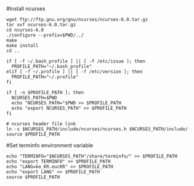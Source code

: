 #Install ncurses

    wget ftp://ftp.gnu.org/gnu/ncurses/ncurses-6.0.tar.gz
    tar xvf ncurses-6.0.tar.gz
    cd ncurses-6.0
    ./configure --prefix=$PWD/../
    make
    make install
    cd ..
    
    if [ -f ~/.bash_profile ] || [ -f /etc/issue ]; then
      PROFILE_PATH="~/.bash_profile"
    elif [ -f ~/.profile ] || [ -f /etc/version ]; then
      PROFILE_PATH="~/.profile"
    fi
    
    if [ -n $PROFILE_PATH ]; then
      NCURSES_PATH=$PWD
      echo "NCURSES_PATH="$PWD >> $PROFILE_PATH
      echo "export NCURSES_PATH" >> $PROFILE_PATH
    fi
    
    # ncurses header file link
    ln -s $NCURSES_PATH/include/ncurses/ncurses.h $NCURSES_PATH/include/
    source $PROFILE_PATH

#Set terminfo environment variable

    echo "TERMINFO="$NCURSES_PATH"/share/terminfo/" >> $PROFILE_PATH
    echo "export TERMINFO" >> $PROFILE_PATH
    echo "LANG=ko_KR.eucKR" >> $PROFILE_PATH
    echo "export LANG" >> $PROFILE_PATH
    source $PROFILE_PATH
